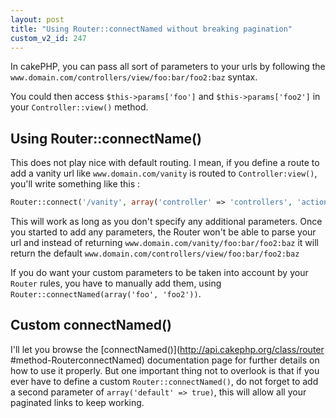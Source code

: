```yaml
---
layout: post
title: "Using Router::connectNamed without breaking pagination"
custom_v2_id: 247
---
```


In cakePHP, you can pass all sort of parameters to your urls by following the
`www.domain.com/controllers/view/foo:bar/foo2:baz` syntax.

You could then access `$this->params['foo']` and `$this->params['foo2']` in
your `Controller::view()` method.

## Using Router::connectName()

This does not play nice with default routing. I mean, if you define a route to
add a vanity url like `www.domain.com/vanity` is routed to
`Controller:view()`, you'll write something like this :


```php
Router::connect('/vanity', array('controller' => 'controllers', 'action' => 'view'));
```

This will work as long as you don't specify any additional parameters. Once
you started to add any parameters, the Router won't be able to parse your url
and instead of returning `www.domain.com/vanity/foo:bar/foo2:baz` it will
return the default `www.domain.com/controllers/view/foo:bar/foo2:baz`

If you do want your custom parameters to be taken into account by your
`Router` rules, you have to manually add them, using`
Router::connectNamed(array('foo', 'foo2'))`.

## Custom connectNamed()

I'll let you browse the [connectNamed()](http://api.cakephp.org/class/router
#method-RouterconnectNamed) documentation page for further details on how to
use it properly. But one important thing not to overlook is that if you ever
have to define a custom `Router::connectNamed()`, do not forget to add a
second parameter of `array('default' => true)`, this will allow all your
paginated links to keep working.

